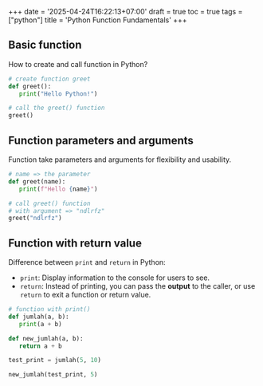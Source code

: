 +++
date = '2025-04-24T16:22:13+07:00'
draft = true
toc = true
tags = ["python"]
title = 'Python Function Fundamentals'
+++

## Basic function

How to create and call function in Python?

```python
# create function greet
def greet():
   print("Hello Python!")

# call the greet() function
greet()
```

## Function parameters and arguments

Function take parameters and arguments for flexibility and usability.

```python
# name => the parameter
def greet(name):
   print(f"Hello {name}")

# call greet() function
# with argument => "ndlrfz"
greet("ndlrfz")
```

## Function with return value

Difference between `print` and `return` in Python:

* `print`: Display information to the console for users to see.
* `return`: Instead of printing, you can pass the **output** to the caller, or use `return` to exit a function or return value.

```python
# function with print()
def jumlah(a, b):
   print(a + b)

def new_jumlah(a, b):
   return a + b

test_print = jumlah(5, 10)

new_jumlah(test_print, 5)
```
